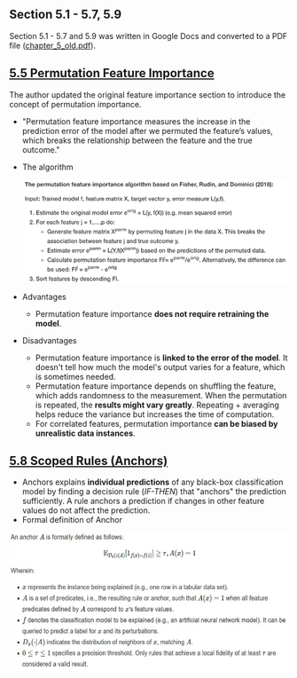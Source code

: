 ## Section 5.1 - 5.7, 5.9
Section 5.1 - 5.7 and 5.9 was written in Google Docs and converted to a PDF file ([chapter_5_old.pdf](/interpretable_ml/chapter_5_old.pdf)).

## [5.5 Permutation Feature Importance](https://christophm.github.io/interpretable-ml-book/feature-importance.html)
The author updated the original feature importance section to introduce the concept of permutation importance.

- "Permutation feature importance measures the increase in the prediction error of the model after we permuted the feature’s values, which breaks the relationship between the feature and the true outcome."

- The algorithm

    ![Permutation importance algorithm](resources/images/5_5_permutation_algo.png)

- Advantages
  - Permutation feature importance **does not require retraining the model**. 
- Disadvantages
  - Permutation feature importance is **linked to the error of the model**. It doesn't tell how much the model's output varies for a feature, which is sometimes needed.
  - Permutation feature importance depends on shuffling the feature, which adds randomness to the measurement. When the permutation is repeated, the **results might vary greatly**. Repeating + averaging helps reduce the variance but increases the time of computation.
  - For correlated features, permutation importance **can be biased by unrealistic data instances**.

## [5.8 Scoped Rules (Anchors)](https://christophm.github.io/interpretable-ml-book/anchors.html)

- Anchors explains **individual predictions** of any black-box classification model by finding a decision rule (*IF-THEN*) that "anchors" the prediction sufficiently. A rule anchors a prediction if changes in other feature values do not affect the prediction.
- Formal definition of Anchor

<p align="center"> 
<img src="resources/images/5_8_anchor_math.jpg" alt="anchor math" width="550" height="250">
</p>
